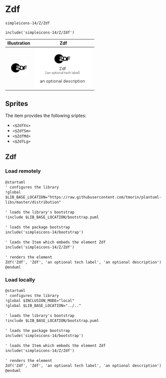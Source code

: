 # Zdf


```text
simpleicons-14/Z/Zdf
```

```text
include('simpleicons-14/Z/Zdf')
```



| Illustration | Zdf |
| :---: | :---: |
| ![illustration for Illustration](../../simpleicons-14/Z/Zdf.png) | ![illustration for Zdf](../../simpleicons-14/Z/Zdf.Local.png) |



## Sprites
The item provides the following sriptes:

- `<$ZdfXs>`
- `<$ZdfSm>`
- `<$ZdfMd>`
- `<$ZdfLg>`





## Zdf

### Load remotely
```plantuml
@startuml
' configures the library
!global $LIB_BASE_LOCATION="https://raw.githubusercontent.com/tmorin/plantuml-libs/master/distribution"

' loads the library's bootstrap
!include $LIB_BASE_LOCATION/bootstrap.puml

' loads the package bootstrap
include('simpleicons-14/bootstrap')

' loads the Item which embeds the element Zdf
include('simpleicons-14/Z/Zdf')

' renders the element
Zdf('Zdf', 'Zdf', 'an optional tech label', 'an optional description')
@enduml
```

### Load locally
```plantuml
@startuml
' configures the library
!global $INCLUSION_MODE="local"
!global $LIB_BASE_LOCATION="../.."

' loads the library's bootstrap
!include $LIB_BASE_LOCATION/bootstrap.puml

' loads the package bootstrap
include('simpleicons-14/bootstrap')

' loads the Item which embeds the element Zdf
include('simpleicons-14/Z/Zdf')

' renders the element
Zdf('Zdf', 'Zdf', 'an optional tech label', 'an optional description')
@enduml
```


